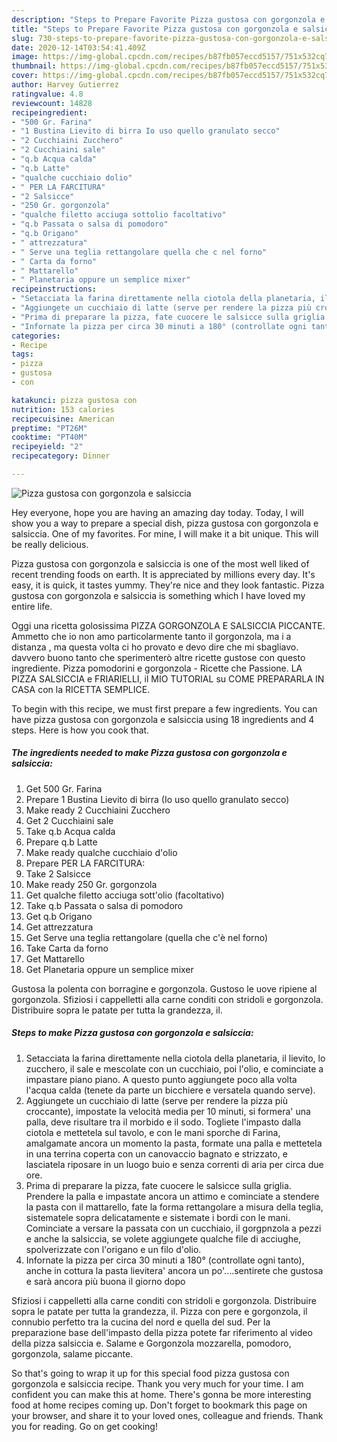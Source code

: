 ```yaml
---
description: "Steps to Prepare Favorite Pizza gustosa con gorgonzola e salsiccia"
title: "Steps to Prepare Favorite Pizza gustosa con gorgonzola e salsiccia"
slug: 730-steps-to-prepare-favorite-pizza-gustosa-con-gorgonzola-e-salsiccia
date: 2020-12-14T03:54:41.409Z
image: https://img-global.cpcdn.com/recipes/b87fb057eccd5157/751x532cq70/pizza-gustosa-con-gorgonzola-e-salsiccia-recipe-main-photo.jpg
thumbnail: https://img-global.cpcdn.com/recipes/b87fb057eccd5157/751x532cq70/pizza-gustosa-con-gorgonzola-e-salsiccia-recipe-main-photo.jpg
cover: https://img-global.cpcdn.com/recipes/b87fb057eccd5157/751x532cq70/pizza-gustosa-con-gorgonzola-e-salsiccia-recipe-main-photo.jpg
author: Harvey Gutierrez
ratingvalue: 4.8
reviewcount: 14828
recipeingredient:
- "500 Gr. Farina"
- "1 Bustina Lievito di birra Io uso quello granulato secco"
- "2 Cucchiaini Zucchero"
- "2 Cucchiaini sale"
- "q.b Acqua calda"
- "q.b Latte"
- "qualche cucchiaio dolio"
- " PER LA FARCITURA"
- "2 Salsicce"
- "250 Gr. gorgonzola"
- "qualche filetto acciuga sottolio facoltativo"
- "q.b Passata o salsa di pomodoro"
- "q.b Origano"
- " attrezzatura"
- " Serve una teglia rettangolare quella che c nel forno"
- " Carta da forno"
- " Mattarello"
- " Planetaria oppure un semplice mixer"
recipeinstructions:
- "Setacciata la farina direttamente nella ciotola della planetaria, il lievito, lo zucchero, il sale e mescolate con un cucchiaio, poi l&#39;olio, e cominciate a impastare piano piano. A questo punto aggiungete poco alla volta l&#39;acqua calda (tenete da parte un bicchiere e versatela quando serve)."
- "Aggiungete un cucchiaio di latte (serve per rendere la pizza più croccante), impostate la velocità media per 10 minuti, si formera&#39; una palla, deve risultare tra il morbido e il sodo. Togliete l&#39;impasto dalla ciotola e mettetela sul tavolo, e con le mani sporche di Farina, amalgamate ancora un momento la pasta, formate una palla e mettetela in una terrina coperta con un canovaccio bagnato e strizzato, e lasciatela riposare in un luogo buio e senza correnti di aria per circa due ore."
- "Prima di preparare la pizza, fate cuocere le salsicce sulla griglia. Prendere la palla e impastate ancora un attimo e cominciate a stendere la pasta con il mattarello, fate la forma rettangolare a misura della teglia, sistematele sopra delicatamente e sistemate i bordi con le mani. Cominciate a versare la passata con un cucchiaio, il gorgpnzola a pezzi e anche la salsiccia, se volete aggiungete qualche file di acciughe, spolverizzate con l&#39;origano e un filo d&#39;olio."
- "Infornate la pizza per circa 30 minuti a 180° (controllate ogni tanto), anche in cottura la pasta lievitera&#39; ancora un po&#39;....sentirete che gustosa e sarà ancora più buona il giorno dopo"
categories:
- Recipe
tags:
- pizza
- gustosa
- con

katakunci: pizza gustosa con 
nutrition: 153 calories
recipecuisine: American
preptime: "PT26M"
cooktime: "PT40M"
recipeyield: "2"
recipecategory: Dinner

---
```



![Pizza gustosa con gorgonzola e salsiccia](https://img-global.cpcdn.com/recipes/b87fb057eccd5157/751x532cq70/pizza-gustosa-con-gorgonzola-e-salsiccia-recipe-main-photo.jpg)

Hey everyone, hope you are having an amazing day today. Today, I will show you a way to prepare a special dish, pizza gustosa con gorgonzola e salsiccia. One of my favorites. For mine, I will make it a bit unique. This will be really delicious.

Pizza gustosa con gorgonzola e salsiccia is one of the most well liked of recent trending foods on earth. It is appreciated by millions every day. It's easy, it is quick, it tastes yummy. They're nice and they look fantastic. Pizza gustosa con gorgonzola e salsiccia is something which I have loved my entire life.

Oggi una ricetta golosissima PIZZA GORGONZOLA E SALSICCIA PICCANTE. Ammetto che io non amo particolarmente tanto il gorgonzola, ma i a distanza , ma questa volta ci ho provato e devo dire che mi sbagliavo. davvero buono tanto che sperimenterò altre ricette gustose con questo ingrediente. Pizza pomodorini e gorgonzola - Ricette che Passione. LA PIZZA SALSICCIA e FRIARIELLI, il MIO TUTORIAL su COME PREPARARLA IN CASA con la RICETTA SEMPLICE.


To begin with this recipe, we must first prepare a few ingredients. You can have pizza gustosa con gorgonzola e salsiccia using 18 ingredients and 4 steps. Here is how you cook that.

<!--inarticleads1-->

##### The ingredients needed to make Pizza gustosa con gorgonzola e salsiccia:

1. Get 500 Gr. Farina
1. Prepare 1 Bustina Lievito di birra (Io uso quello granulato secco)
1. Make ready 2 Cucchiaini Zucchero
1. Get 2 Cucchiaini sale
1. Take q.b Acqua calda
1. Prepare q.b Latte
1. Make ready qualche cucchiaio d&#39;olio
1. Prepare  PER LA FARCITURA:
1. Take 2 Salsicce
1. Make ready 250 Gr. gorgonzola
1. Get qualche filetto acciuga sott&#39;olio (facoltativo)
1. Take q.b Passata o salsa di pomodoro
1. Get q.b Origano
1. Get  attrezzatura
1. Get  Serve una teglia rettangolare (quella che c&#39;è nel forno)
1. Take  Carta da forno
1. Get  Mattarello
1. Get  Planetaria oppure un semplice mixer


Gustosa la polenta con borragine e gorgonzola. Gustoso le uove ripiene al gorgonzola. Sfiziosi i cappelletti alla carne conditi con stridoli e gorgonzola. Distribuire sopra le patate per tutta la grandezza, il. 

<!--inarticleads2-->

##### Steps to make Pizza gustosa con gorgonzola e salsiccia:

1. Setacciata la farina direttamente nella ciotola della planetaria, il lievito, lo zucchero, il sale e mescolate con un cucchiaio, poi l&#39;olio, e cominciate a impastare piano piano. A questo punto aggiungete poco alla volta l&#39;acqua calda (tenete da parte un bicchiere e versatela quando serve).
1. Aggiungete un cucchiaio di latte (serve per rendere la pizza più croccante), impostate la velocità media per 10 minuti, si formera&#39; una palla, deve risultare tra il morbido e il sodo. Togliete l&#39;impasto dalla ciotola e mettetela sul tavolo, e con le mani sporche di Farina, amalgamate ancora un momento la pasta, formate una palla e mettetela in una terrina coperta con un canovaccio bagnato e strizzato, e lasciatela riposare in un luogo buio e senza correnti di aria per circa due ore.
1. Prima di preparare la pizza, fate cuocere le salsicce sulla griglia. Prendere la palla e impastate ancora un attimo e cominciate a stendere la pasta con il mattarello, fate la forma rettangolare a misura della teglia, sistematele sopra delicatamente e sistemate i bordi con le mani. Cominciate a versare la passata con un cucchiaio, il gorgpnzola a pezzi e anche la salsiccia, se volete aggiungete qualche file di acciughe, spolverizzate con l&#39;origano e un filo d&#39;olio.
1. Infornate la pizza per circa 30 minuti a 180° (controllate ogni tanto), anche in cottura la pasta lievitera&#39; ancora un po&#39;....sentirete che gustosa e sarà ancora più buona il giorno dopo


Sfiziosi i cappelletti alla carne conditi con stridoli e gorgonzola. Distribuire sopra le patate per tutta la grandezza, il. Pizza con pere e gorgonzola, il connubio perfetto tra la cucina del nord e quella del sud. Per la preparazione base dell&#39;impasto della pizza potete far riferimento al video della pizza salsiccia e. Salame e Gorgonzola mozzarella, pomodoro, gorgonzola, salame piccante. 

So that's going to wrap it up for this special food pizza gustosa con gorgonzola e salsiccia recipe. Thank you very much for your time. I am confident you can make this at home. There's gonna be more interesting food at home recipes coming up. Don't forget to bookmark this page on your browser, and share it to your loved ones, colleague and friends. Thank you for reading. Go on get cooking!
